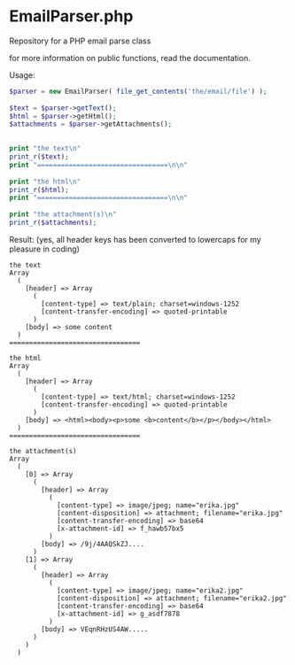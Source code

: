 EmailParser.php
==============

Repository for a PHP email parse class

for more information on public functions, read the documentation.

Usage:
```php
$parser = new EmailParser( file_get_contents('the/email/file') );
    
$text = $parser->getText();
$html = $parser->getHtml();
$attachments = $parser->getAttachments();
    

print "the text\n"
print_r($text);
print "=================================\n\n"
    
print "the html\n"
print_r($html);
print "=================================\n\n"
    
print "the attachment(s)\n"
print_r($attachments);

```

Result:
(yes, all header keys has been converted to lowercaps for my pleasure in coding)

    the text
    Array
      (
        [header] => Array
          (
            [content-type] => text/plain; charset=windows-1252
            [content-transfer-encoding] => quoted-printable
          )
        [body] => some content
      )
    =================================
    
    the html
    Array
      (
        [header] => Array
          (
            [content-type] => text/html; charset=windows-1252
            [content-transfer-encoding] => quoted-printable
          )
        [body] => <html><body><p>some <b>content</b></p></body></html>
      )
    =================================
    
    the attachment(s)
    Array
      (
        [0] => Array
          (
            [header] => Array
              (
                [content-type] => image/jpeg; name="erika.jpg"
                [content-disposition] => attachment; filename="erika.jpg"
                [content-transfer-encoding] => base64
                [x-attachment-id] => f_hawb57bx5
              )
            [body] => /9j/4AAQSkZJ....
          )
        [1] => Array
          (
            [header] => Array
              (
                [content-type] => image/jpeg; name="erika2.jpg"
                [content-disposition] => attachment; filename="erika2.jpg"
                [content-transfer-encoding] => base64
                [x-attachment-id] => g_asdf7878
              )
            [body] => VEqnRHzUS4AW.....
          )
        )
      )
            
